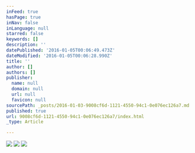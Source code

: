 ```yaml
---
inFeed: true
hasPage: true
inNav: false
inLanguage: null
starred: false
keywords: []
description: ''
datePublished: '2016-01-05T00:06:49.473Z'
dateModified: '2016-01-05T00:06:28.990Z'
title: ''
author: []
authors: []
publisher:
  name: null
  domain: null
  url: null
  favicon: null
sourcePath: _posts/2016-01-03-9008cf6d-1121-4550-94c1-0e076ec126a7.md
published: true
url: 9008cf6d-1121-4550-94c1-0e076ec126a7/index.html
_type: Article

---
```

![](https://the-grid-user-content.s3-us-west-2.amazonaws.com/7b31b1d2-2d63-426a-be58-be70ead7d0bb.jpg)
![](https://the-grid-user-content.s3-us-west-2.amazonaws.com/5363bb3a-2458-4b10-adfa-a74e55034a79.jpg)
![](https://the-grid-user-content.s3-us-west-2.amazonaws.com/ac6c6bda-20e2-4112-99b0-8293b2641789.jpg)